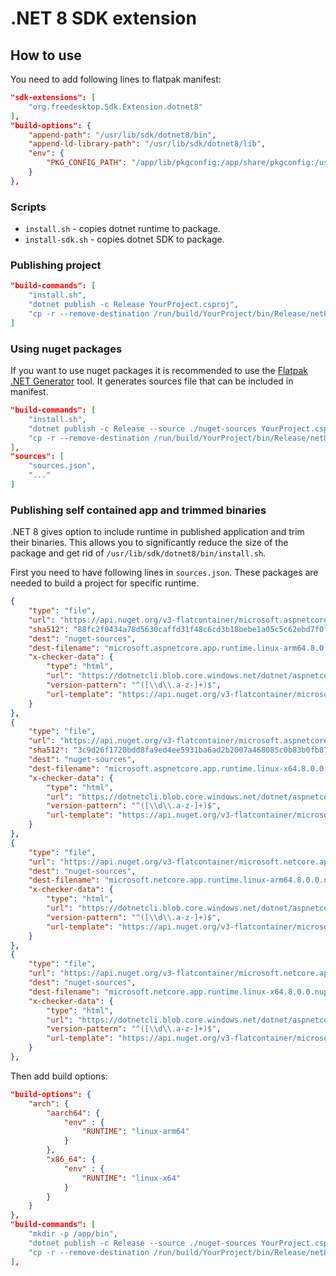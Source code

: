 # .NET 8 SDK extension

## How to use
You need to add following lines to flatpak manifest:

```json
"sdk-extensions": [
    "org.freedesktop.Sdk.Extension.dotnet8"
],
"build-options": {
    "append-path": "/usr/lib/sdk/dotnet8/bin",
    "append-ld-library-path": "/usr/lib/sdk/dotnet8/lib",
    "env": {
        "PKG_CONFIG_PATH": "/app/lib/pkgconfig:/app/share/pkgconfig:/usr/lib/pkgconfig:/usr/share/pkgconfig:/usr/lib/sdk/dotnet8/lib/pkgconfig"
    }
},
```

###  Scripts
* `install.sh` - copies dotnet runtime to package.
* `install-sdk.sh` - copies dotnet SDK to package.

### Publishing project

```json
"build-commands": [
    "install.sh",
    "dotnet publish -c Release YourProject.csproj",
    "cp -r --remove-destination /run/build/YourProject/bin/Release/net8.0/publish/ /app/bin/",
]
```

### Using nuget packages
If you want to use nuget packages it is recommended to use the [Flatpak .NET Generator](https://github.com/flatpak/flatpak-builder-tools/tree/master/dotnet) tool. It generates sources file that can be included in manifest.

```json
"build-commands": [
    "install.sh",
    "dotnet publish -c Release --source ./nuget-sources YourProject.csproj",
    "cp -r --remove-destination /run/build/YourProject/bin/Release/net8.0/publish/ /app/bin/"
],
"sources": [
    "sources.json",
    "..."
]
```

### Publishing self contained app and trimmed binaries
.NET 8 gives option to include runtime in published application and trim their binaries. This allows you to significantly reduce the size of the package and get rid of `/usr/lib/sdk/dotnet8/bin/install.sh`. 

First you need to have following lines in `sources.json`. These packages are needed to build a project for specific runtime. 

```json
{
    "type": "file",
    "url": "https://api.nuget.org/v3-flatcontainer/microsoft.aspnetcore.app.runtime.linux-arm64/8.0.0-rc.2.23480.2/microsoft.aspnetcore.app.runtime.linux-arm64.8.0.0-rc.2.23480.2.nupkg",
    "sha512": "88fc2f0434a78d5630caffd31f48c6cd3b18bebe1a05c5c62ebd7f0f966d17b599b38ffbbf9eddcb17aefacac3d5f2e6f009fc89ad834ea98a19ee8d2a6d371a",
    "dest": "nuget-sources",
    "dest-filename": "microsoft.aspnetcore.app.runtime.linux-arm64.8.0.0.nupkg",
    "x-checker-data": {
        "type": "html",
        "url": "https://dotnetcli.blob.core.windows.net/dotnet/aspnetcore/Runtime/8.0/latest.version",
        "version-pattern": "^([\\d\\.a-z-]+)$",
        "url-template": "https://api.nuget.org/v3-flatcontainer/microsoft.aspnetcore.app.runtime.linux-arm64/$version/microsoft.aspnetcore.app.runtime.linux-arm64.$version.nupkg"
    }
},
{
    "type": "file",
    "url": "https://api.nuget.org/v3-flatcontainer/microsoft.aspnetcore.app.runtime.linux-x64/8.0.0-rc.2.23480.2/microsoft.aspnetcore.app.runtime.linux-x64.8.0.0-rc.2.23480.2.nupkg",
    "sha512": "3c9d26f1720bdd8fa9ed4ee5931ba6ad2b2007a468085c0b83b0fb8790aeff771ac3cc0589b0bac10ca93effcac1f18ebe563b9b63dd7aa4b62cd183452c7dd1",
    "dest": "nuget-sources",
    "dest-filename": "microsoft.aspnetcore.app.runtime.linux-x64.8.0.0.nupkg",
    "x-checker-data": {
        "type": "html",
        "url": "https://dotnetcli.blob.core.windows.net/dotnet/aspnetcore/Runtime/8.0/latest.version",
        "version-pattern": "^([\\d\\.a-z-]+)$",
        "url-template": "https://api.nuget.org/v3-flatcontainer/microsoft.aspnetcore.app.runtime.linux-x64/$version/microsoft.aspnetcore.app.runtime.linux-x64.$version.nupkg"
    }
},
{
    "type": "file",
    "url": "https://api.nuget.org/v3-flatcontainer/microsoft.netcore.app.runtime.linux-arm64/8.0.0-rc.2.23480.2/microsoft.netcore.app.runtime.linux-arm64.8.0.0-rc.2.23480.2.nupkg",
    "dest": "nuget-sources",
    "dest-filename": "microsoft.netcore.app.runtime.linux-arm64.8.0.0.nupkg",
    "x-checker-data": {
        "type": "html",
        "url": "https://dotnetcli.blob.core.windows.net/dotnet/aspnetcore/Runtime/8.0/latest.version",
        "version-pattern": "^([\\d\\.a-z-]+)$",
        "url-template": "https://api.nuget.org/v3-flatcontainer/microsoft.netcore.app.runtime.linux-arm64/$version/microsoft.netcore.app.runtime.linux-arm64.$version.nupkg"
    }
},
{
    "type": "file",
    "url": "https://api.nuget.org/v3-flatcontainer/microsoft.netcore.app.runtime.linux-x64/8.0.0-rc.2.23480.2/microsoft.netcore.app.runtime.linux-x64.8.0.0-rc.2.23480.2.nupkg",
    "dest": "nuget-sources",
    "dest-filename": "microsoft.netcore.app.runtime.linux-x64.8.0.0.nupkg",
    "x-checker-data": {
        "type": "html",
        "url": "https://dotnetcli.blob.core.windows.net/dotnet/aspnetcore/Runtime/8.0/latest.version",
        "version-pattern": "^([\\d\\.a-z-]+)$",
        "url-template": "https://api.nuget.org/v3-flatcontainer/microsoft.netcore.app.runtime.linux-x64/$version/microsoft.netcore.app.runtime.linux-x64.$version.nupkg"
    }
},
```

Then add build options:

```json
"build-options": {
    "arch": {
        "aarch64": {
            "env" : {
                "RUNTIME": "linux-arm64"
            }
        },
        "x86_64": {
            "env" : {
                "RUNTIME": "linux-x64"
            }
        }
    }
},
"build-commands": [
    "mkdir -p /app/bin",
    "dotnet publish -c Release --source ./nuget-sources YourProject.csproj --runtime $RUNTIME --self-contained true",
    "cp -r --remove-destination /run/build/YourProject/bin/Release/net8.0/$RUNTIME/publish/* /app/bin/",
],
```
